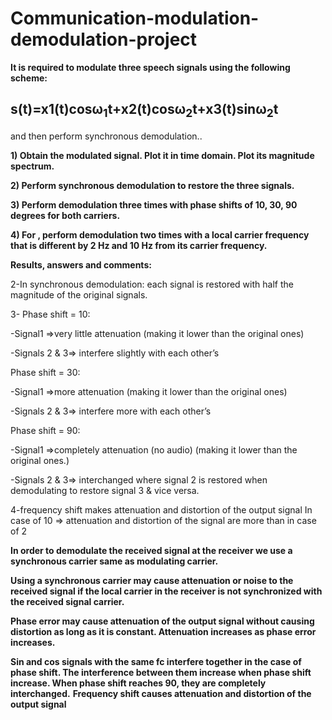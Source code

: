 # Communication-modulation-demodulation-project

**It is required to modulate three speech signals using the following scheme:**

## s(t)=x1(t)cosω<sub>1</sub>t+x2(t)cosω<sub>2</sub>t+x3(t)sinω<sub>2</sub>t

and then perform synchronous demodulation..

**1) Obtain the modulated signal. Plot it in time domain. Plot its magnitude spectrum.**

**2) Perform synchronous demodulation to restore the three signals.**

**3) Perform demodulation three times with phase shifts of 10, 30, 90 degrees for both carriers.**

**4) For , perform demodulation two times with a local carrier frequency that is different by 2 Hz and 10 Hz from its carrier frequency.**


**Results, answers and comments:**

2-In synchronous demodulation:
each signal is restored with half the magnitude of the original signals.

3- Phase shift = 10:

-Signal1 =>very little attenuation (making it lower than the original ones)

-Signals 2 & 3=> interfere slightly with each other’s

 Phase shift = 30:
 
 -Signal1 =>more attenuation (making it lower than the original ones)
 
 -Signals 2 & 3=> interfere more with each other’s
 
Phase shift = 90:

-Signal1 =>completely attenuation (no audio) (making it lower than the original ones.)

-Signals 2 & 3=> interchanged where signal 2 is restored when demodulating to restore signal 3 & vice versa.

4-frequency shift makes attenuation and distortion of the output signal
In case of 10 => attenuation and distortion of the signal are more than in case of 2

**In order to demodulate the received signal at the receiver we use a synchronous carrier same as modulating carrier.**

**Using a synchronous carrier may cause attenuation or noise to the received signal if the local carrier in the receiver is not synchronized with the received signal carrier.**

**Phase error may cause attenuation of the output signal without causing distortion as long as it is constant. Attenuation increases as phase error increases.**

**Sin and cos signals with the same fc interfere together in the case of phase shift. The interference between them increase when phase shift increase. When phase shift reaches 90, they are completely interchanged.**
**Frequency shift causes attenuation and distortion of the output signal**
